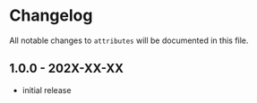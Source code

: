 # Changelog

All notable changes to `attributes` will be documented in this file.

## 1.0.0 - 202X-XX-XX

- initial release
